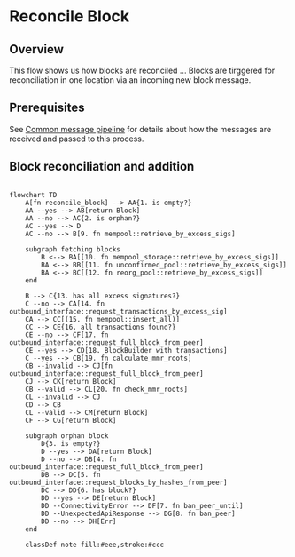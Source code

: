 # Reconcile Block

## Overview
This flow shows us how blocks are reconciled  ...
Blocks are tirggered for reconciliation in one location via an incoming new block message.

## Prerequisites

See [Common message pipeline](common_message_pipeline.md) for details about how the messages are received and passed to this process.


## Block reconciliation and addition


```mermaid

flowchart TD
    A[fn reconcile_block] --> AA{1. is empty?}
    AA --yes --> AB[return Block]
    AA --no --> AC{2. is orphan?}
    AC --yes --> D
    AC --no --> B[9. fn mempool::retrieve_by_excess_sigs]
    
    subgraph fetching blocks
        B <--> BA[[10. fn mempool_storage::retrieve_by_excess_sigs]]
        BA <--> BB[[11. fn unconfirmed_pool::retrieve_by_excess_sigs]]
        BA <--> BC[[12. fn reorg_pool::retrieve_by_excess_sigs]]
    end
    
    B --> C{13. has all excess signatures?}
    C --no --> CA[14. fn outbound_interface::request_transactions_by_excess_sig]
    CA --> CC[(15. fn mempool::insert_all)]
    CC --> CE{16. all transactions found?}
    CE --no --> CF[17. fn outbound_interface::request_full_block_from_peer]
    CE --yes --> CD[18. BlockBuilder with transactions]
    C --yes --> CB[19. fn calculate_mmr_roots]
    CB --invalid --> CJ[fn outbound_interface::request_full_block_from_peer]
    CJ --> CK[return Block]
    CB --valid --> CL[20. fn check_mmr_roots]
    CL --invalid --> CJ
    CD --> CB
    CL --valid --> CM[return Block]
    CF --> CG[return Block]

    subgraph orphan block
        D{3. is empty?}
        D --yes --> DA[return Block]
        D --no --> DB[4. fn outbound_interface::request_full_block_from_peer]
        DB --> DC[5. fn outbound_interface::request_blocks_by_hashes_from_peer]
        DC --> DD{6. has block?}
        DD --yes --> DE[return Block]
        DD --ConnectivityError --> DF[7. fn ban_peer_until]
        DD --UnexpectedApiResponse --> DG[8. fn ban_peer]
        DD --no --> DH[Err]
    end
    
    classDef note fill:#eee,stroke:#ccc
```
